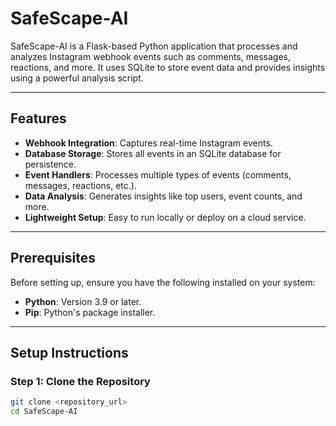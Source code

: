 # SafeScape-AI

SafeScape-AI is a Flask-based Python application that processes and analyzes Instagram webhook events such as comments, messages, reactions, and more. It uses SQLite to store event data and provides insights using a powerful analysis script.

---

## Features

- **Webhook Integration**: Captures real-time Instagram events.
- **Database Storage**: Stores all events in an SQLite database for persistence.
- **Event Handlers**: Processes multiple types of events (comments, messages, reactions, etc.).
- **Data Analysis**: Generates insights like top users, event counts, and more.
- **Lightweight Setup**: Easy to run locally or deploy on a cloud service.

---

## Prerequisites

Before setting up, ensure you have the following installed on your system:
- **Python**: Version 3.9 or later.
- **Pip**: Python's package installer.

---

## Setup Instructions

### Step 1: Clone the Repository
```bash
git clone <repository_url>
cd SafeScape-AI
